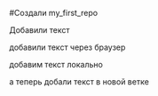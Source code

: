 ﻿#Создали my_first_repo

Добавили текст 

добавили текст через браузер

добавим текст локально

а теперь добали текст в новой ветке